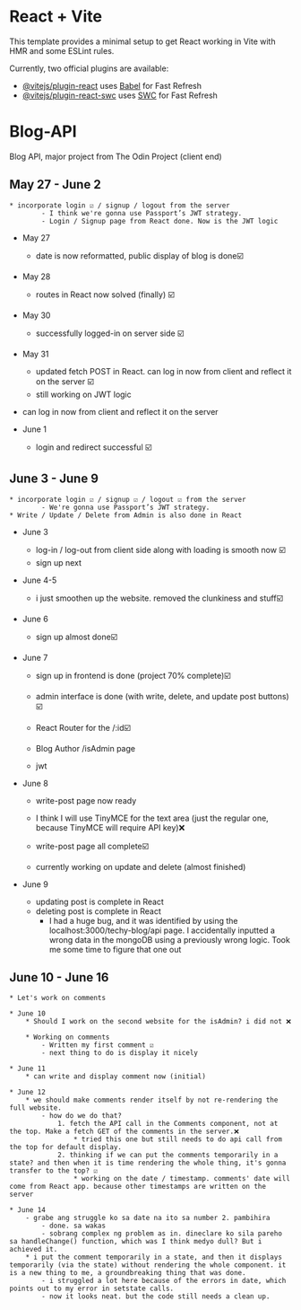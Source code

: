 # React + Vite

This template provides a minimal setup to get React working in Vite with HMR and some ESLint rules.

Currently, two official plugins are available:

- [@vitejs/plugin-react](https://github.com/vitejs/vite-plugin-react/blob/main/packages/plugin-react/README.md) uses [Babel](https://babeljs.io/) for Fast Refresh
- [@vitejs/plugin-react-swc](https://github.com/vitejs/vite-plugin-react-swc) uses [SWC](https://swc.rs/) for Fast Refresh


# Blog-API
 Blog API, major project from The Odin Project (client end)

May 27 - June 2
- 
    * incorporate login ☑️ / signup / logout from the server
            - I think we're gonna use Passport’s JWT strategy.
            - Login / Signup page from React done. Now is the JWT logic

* May 27
    * date is now reformatted, public display of blog is done☑️

* May 28
    * routes in React now solved (finally) ☑️

* May 30
    * successfully logged-in on server side ☑️

* May 31
    * updated fetch POST in React. can log in now from client and reflect it on the server ☑️
    * still working on JWT logic
* can log in now from client and reflect it on the server

* June 1
    * login and redirect successful ☑️

June 3 - June 9
- 
    * incorporate login ☑️ / signup ☑️ / logout ☑️ from the server
            - We're gonna use Passport’s JWT strategy.
    * Write / Update / Delete from Admin is also done in React

* June 3
    * log-in / log-out from client side along with loading is smooth now ☑️
    * sign up next

* June 4-5
    * i just smoothen up the website. removed the clunkiness and stuff☑️

* June 6
    * sign up almost done☑️

* June 7
    * sign up in frontend is done (project 70% complete)☑️
    * admin interface is done (with write, delete, and update post buttons) ☑️
    * React Router for the /:id☑️


    * Blog Author /isAdmin page
    * jwt

* June 8
    * write-post page now ready
    * I think I will use TinyMCE for the text area (just the regular one, because TinyMCE will require API key)❌
    * write-post page all complete☑️

    * currently working on update and delete (almost finished)

* June 9
    * updating post is complete in React
    * deleting post is complete in React
        - I had a huge bug, and it was identified by using the localhost:3000/techy-blog/api page. I accidentally inputted a wrong data in the mongoDB using a previously wrong logic. Took me some time to figure that one out


June 10 - June 16
- 
    * Let's work on comments

    * June 10
        * Should I work on the second website for the isAdmin? i did not ❌

        * Working on comments
            - Written my first comment ☑️
            - next thing to do is display it nicely

    * June 11
        * can write and display comment now (initial)

    * June 12
        * we should make comments render itself by not re-rendering the full website.
            - how do we do that?
                1. fetch the API call in the Comments component, not at the top. Make a fetch GET of the comments in the server.❌
                    * tried this one but still needs to do api call from the top for default display.
                2. thinking if we can put the comments temporarily in a state? and then when it is time rendering the whole thing, it's gonna transfer to the top? ☑️
                    * working on the date / timestamp. comments' date will come from React app. because other timestamps are written on the server

    * June 14
        - grabe ang struggle ko sa date na ito sa number 2. pambihira
            - done. sa wakas
            - sobrang complex ng problem as in. dineclare ko sila pareho sa handleChange() function, which was I think medyo dull? But i achieved it.
        * i put the comment temporarily in a state, and then it displays temporarily (via the state) without rendering the whole component. it is a new thing to me, a groundbreaking thing that was done.
            - i struggled a lot here because of the errors in date, which points out to my error in setstate calls.
            - now it looks neat. but the code still needs a clean up.
        